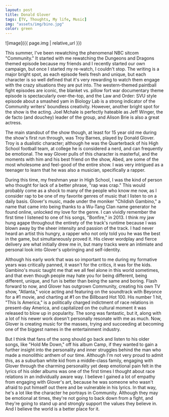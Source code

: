 ```yaml
---
layout: post
title: Donald Glover
tags: [TV, Thoughts, My life, Music]
img: "assets/img/bino.jpg"
color: green
---
```


![image]({{ page.img | relative_url }})

This summer, I've been rewatching the phenomenal NBC sitcom "Community." It started with me rewatching the Dungeons and Dragons themed episode because my friends and I recently started our own campaign, but once I started my re-watch, I couldn't stop. The writing is a major bright spot, as each episode feels fresh and unique, but each character is so well defined that it's very rewarding to watch them engage with the crazy situations they are put into. The western-themed paintball fight episodes are iconic, the blanket vs. pillow fort war documentary theme episode is spectacularly over-the-top, and the Law and Order: SVU style episode about a smashed yam in Biology Lab is a strong indicator of the Community writers' boundless creativity. However, another bright spot for the show is the acting. Joel Mchale is perfectly hateable as Jeff Winger, the de facto (and douchey) leader of the group, and Alison Brie is also a great actress. 

The main standout of the show though, at least for 15 year old me during the show's first run through, was Troy Barnes, played by Donald Glover. Troy is a dualistic character; although he was the Quarterback of his High School football team, at college he is considered a nerd, and can frequently be emotional. The way Glover pulls of this character is masterful, and the moments with him and his best friend on the show, Abed, are some of the most wholesome and feel-good of the entire show. I was very intrigued as a teenager to learn that he was also a musician, specifically a rapper. 

During this time, my freshman year in High School, I was the kind of person who thought for lack of a better phrase, "rap was crap." This would probably come as a shock to many of the people who know me now, as I consider rap to be one of my favorite genres of music that I listen to on a daily basis. Glover's music, made under the moniker "Childish Gambino," a name that came into being thanks to a Wu-Tang Clan name generator he found online, unlocked my love for the genre. I can vividly remember the first time I listened to one of his songs, "Bonfire," in 2013. I think my jaw hung agape throughout the entirety of the track's runtime because I was blown away by the sheer intensity and passion of the track. I had never heard an artist this hungry, a rapper who not only told you he was the best in the game, but simultaneously proved it. His clever wordplay and fierce delivery are what initially drew me in, but many tracks were an intimiate and personal look into Glover's upbringing and self-identity. 

Although his early work that was so important to me during my formative years was critically panned, it wasn't for the critics, it was for the kids. Gambino's music taught me that we all feel alone in this world sometimes, and that even though people may hate you for being different, being different, unique, and fun is better than being the same and boring. Flash forward to now, and Glover has outgrown Community, creating his own TV show, "Atlanta," voice acting and featuring on the soundtrack with Beyonce for a #1 movie, and charting at #1 on the Billboard Hot 100. His number 1 hit, "This Is America," is a  politically charged indictment of race relations in present-day America, and capitalized on the cultural moment it was released to blow up in popularity. The song was fantastic, but it, along with a lot of his newer work doesn't personally resonate with me as much. Now, Glover is creating music for the masses, trying and succeeding at becoming one of the biggest names in the entertainment industry. 

But I think that fans of the song should go back and listen to his older songs, like "Hold Me Down," off his album Camp, if they wanted to gain a further insight into the personality and inner struggles behind the man who made a monolithic anthem of our time. Although I'm not very proud to admit this, as a suburban white kid from a middle-class family, engaging with Glover through the charming personality yet deep emotional pain felt in the lyrics of his older albums was one of the first times I thought about race relations in an individually aware way. I believe I gained a lot of empathy from engaging with Glover's art, because he was someone who wasn't afraid to put himself out there and be vulnerable in his lyrics. In that way, he's a lot like the character he portrays in Community. Although they may be emotional at times, they're not going to back down from a fight, and they're going to stand up and strongly support the values they believe in. And I believe the world is a better place for it.
